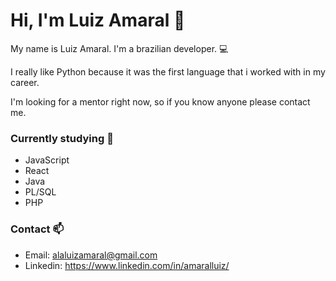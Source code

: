 # Hi, I'm Luiz Amaral :wave:
 
My name is Luiz Amaral. I'm a brazilian developer. :computer: 

I really like Python because it was the first language that i worked with in my career. 

I'm looking for a mentor right now, so if you know anyone please contact me.

### Currently studying :book:
- JavaScript
- React
- Java
- PL/SQL
- PHP

### Contact :mailbox:
- Email: alaluizamaral@gmail.com
- Linkedin: https://www.linkedin.com/in/amaralluiz/
